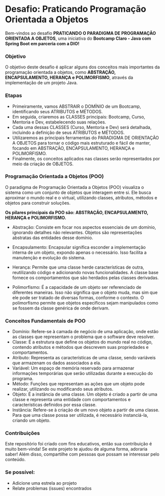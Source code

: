 # Desafio: Praticando Programação Orientada a Objetos

Bem-vindos ao desafio **PRATICANDO O PARADIGMA DE PROGRAMAÇÃO ORIENTADA A OBJETOS**, uma iniciativa do **Bootcamp Claro - Java com Spring Boot em parceria com a DIO!**

### Objetivo
O objetivo deste desafio é aplicar alguns dos conceitos mais importantes da programação orientada a objetos, como **ABSTRAÇÃO, ENCAPSULAMENTO, HERANÇA e POLIMORFISMO**, através da implementação de um projeto Java.

### Etapas
* Primeiramente, vamos ABSTRAIR o DOMÍNIO de um Bootcamp, identificando seus ATRIBUTOS e MÉTODOS.
* Em seguida, criaremos as CLASSES principais: Bootcamp, Curso, Mentoria e Dev, estabelecendo suas relações.
* Cada uma dessas CLASSES (Curso, Mentoria e Dev) será detalhada, incluindo a definição de seus ATRIBUTOS e MÉTODOS.
* Utilizaremos as principais ferramentas do PARADIGMA DE ORIENTAÇÃO A OBJETOS para tornar o código mais estruturado e fácil de manter, focando em ABSTRAÇÃO, ENCAPSULAMENTO, HERANÇA e POLIMORFISMO.
* Finalmente, os conceitos aplicados nas classes serão representados por meio da criação de OBJETOS.

### Programação Orientada a Objetos (POO)
O paradigma de Programação Orientada a Objetos (POO) visualiza o sistema como um conjunto de objetos que interagem entre si. Ele busca aproximar o mundo real e o virtual, utilizando classes, atributos, métodos e objetos para construir soluções.

**Os pilares principais da POO são: ABSTRAÇÃO, ENCAPSULAMENTO, HERANÇA e POLIMORFISMO.**

* Abstração:
  Consiste em focar nos aspectos essenciais de um domínio, ignorando detalhes não relevantes. Objetos são representações abstratas das entidades desse domínio.

* Encapsulamento:
  Encapsular significa esconder a implementação interna de um objeto, expondo apenas o necessário. Isso facilita a manutenção e evolução do sistema.

* Herança:
  Permite que uma classe herde características de outra, reutilizando código e adicionando novas funcionalidades. A classe base fornece os comportamentos que são herdados pelas classes derivadas.

* Polimorfismo:
  É a capacidade de um objeto ser referenciado de diferentes maneiras. Isso não significa que o objeto muda, mas sim que ele pode ser tratado de diversas formas, conforme o contexto. O polimorfismo permite que objetos específicos sejam manipulados como se fossem da classe genérica de onde derivam.

### Conceitos Fundamentais de POO
* Domínio: Refere-se à camada de negócio de uma aplicação, onde estão as classes que representam o problema que o software deve resolver.
* Classe: É a estrutura que define os objetos do mundo real no código, contendo atributos e métodos que descrevem suas propriedades e comportamentos.
* Atributo: Representa as características de uma classe, sendo variáveis que armazenam os dados associados a ela.
* Variável: Um espaço de memória reservado para armazenar informações temporárias que serão utilizadas durante a execução do programa.
* Método: Funções que representam as ações que um objeto pode realizar, utilizando ou modificando seus atributos.
* Objeto: É a instância de uma classe. Um objeto é criado a partir de uma classe e representa uma entidade com comportamentos e características definidos por essa classe.
* Instância: Refere-se à criação de um novo objeto a partir de uma classe. Para que uma classe possa ser utilizada, é necessário instanciá-la, criando um objeto.
### Contribuições
Este repositório foi criado com fins educativos, então sua contribuição é muito bem-vinda! Se este projeto te ajudou de alguma forma, adoraria saber! Além disso, compartilhe com pessoas que possam se interessar pelo conteúdo.

### Se possível:

* Adicione uma estrela ao projeto
* Relate problemas (issues) encontrados